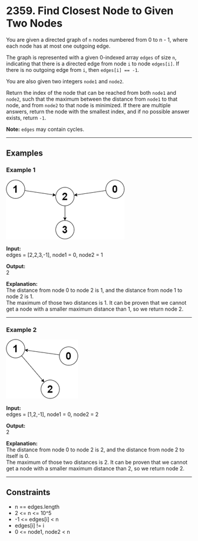 # 2359. Find Closest Node to Given Two Nodes

You are given a directed graph of `n` nodes numbered from 0 to n - 1, where each node has at most one outgoing edge.

The graph is represented with a given 0-indexed array `edges` of size `n`, indicating that there is a directed edge from node `i` to node `edges[i]`. If there is no outgoing edge from `i`, then `edges[i] == -1`.

You are also given two integers `node1` and `node2`.

Return the index of the node that can be reached from both `node1` and `node2`, such that the maximum between the distance from `node1` to that node, and from `node2` to that node is minimized. If there are multiple answers, return the node with the smallest index, and if no possible answer exists, return `-1`.

**Note:** `edges` may contain cycles.

---

## Examples

### Example 1

![alt text](image.png)

**Input:**  
edges = [2,2,3,-1], node1 = 0, node2 = 1

**Output:**  
2

**Explanation:**  
The distance from node 0 to node 2 is 1, and the distance from node 1 to node 2 is 1.  
The maximum of those two distances is 1. It can be proven that we cannot get a node with a smaller maximum distance than 1, so we return node 2.

---

### Example 2

![alt text](image-1.png)

**Input:**  
edges = [1,2,-1], node1 = 0, node2 = 2

**Output:**  
2

**Explanation:**  
The distance from node 0 to node 2 is 2, and the distance from node 2 to itself is 0.  
The maximum of those two distances is 2. It can be proven that we cannot get a node with a smaller maximum distance than 2, so we return node 2.

---

## Constraints

- n == edges.length
- 2 <= n <= 10^5
- -1 <= edges[i] < n
- edges[i] != i
- 0 <= node1, node2 < n
